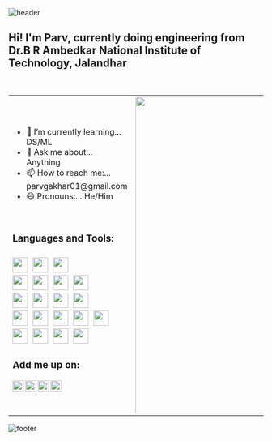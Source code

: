 ![header](https://capsule-render.vercel.app/api?type=waving&color=5afadd&height=200&section=header&fontSize=50&animation=blink&fontAlignY=34&fontAlign=52)

## Hi! I'm Parv, currently doing engineering from<br/>Dr.B R Ambedkar National Institute of Technology, Jalandhar 
<br/>


<table border="0">
 <tr>
  <td>
   <ul>
    <li>🌱 I’m currently learning... DS/ML</li>
    <li>💬 Ask me about... Anything</li>
    <li>📫 How to reach me:... parvgakhar01@gmail.com</li>
    <li>😄 Pronouns:... He/Him</li>
   </ul>
   <br/>
   <h3>Languages and Tools:<h3>
   <code><img height="30" src="https://cdn.jsdelivr.net/gh/devicons/devicon@latest/icons/html5/html5-original.svg"></code>&nbsp;
   <code><img height="30" src="https://cdn.jsdelivr.net/gh/devicons/devicon@latest/icons/css3/css3-original.svg"></code>&nbsp;
   <code><img height="30" src="https://cdn.jsdelivr.net/gh/devicons/devicon@latest/icons/javascript/javascript-original.svg"></code>&nbsp;
   <br/>
   <code><img height="30" src="https://cdn.jsdelivr.net/gh/devicons/devicon@latest/icons/mongodb/mongodb-original.svg"></code>&nbsp;
   <code><img height="30" src="https://cdn.jsdelivr.net/gh/devicons/devicon@latest/icons/express/express-original.svg"></code>&nbsp;
   <code><img height="30" src="https://cdn.jsdelivr.net/gh/devicons/devicon@latest/icons/react/react-original.svg"></code>&nbsp;
   <code><img height="30" src="https://cdn.jsdelivr.net/gh/devicons/devicon@latest/icons/nodejs/nodejs-original.svg"></code>&nbsp;
   <br/>
   <code><img height="30" src="https://cdn.jsdelivr.net/gh/devicons/devicon@latest/icons/c/c-original.svg"></code>&nbsp;
   <code><img height="30" src="https://cdn.jsdelivr.net/gh/devicons/devicon@latest/icons/cplusplus/cplusplus-original.svg"></code>&nbsp;
   <code><img height="30" src="https://cdn.jsdelivr.net/gh/devicons/devicon@latest/icons/java/java-original.svg"></code>&nbsp;
   <code><img height="30" src="https://cdn.jsdelivr.net/gh/devicons/devicon@latest/icons/python/python-original.svg"></code>&nbsp;
   <br/>
   <code><img height="30" src="https://cdn.jsdelivr.net/gh/devicons/devicon@latest/icons/android/android-plain.svg"></code>&nbsp;
   <code><img height="30" src="https://cdn.jsdelivr.net/gh/devicons/devicon@latest/icons/mysql/mysql-plain-wordmark.svg"></code>&nbsp;
   <code><img height="30" src="https://cdn.jsdelivr.net/gh/devicons/devicon@latest/icons/linux/linux-original.svg"></code>&nbsp;
   <code><img height="30" src="https://cdn.jsdelivr.net/gh/devicons/devicon@latest/icons/figma/figma-original.svg"></code>&nbsp;
   <code><img height="30" src="https://cdn.jsdelivr.net/gh/devicons/devicon@latest/icons/scikitlearn/scikitlearn-original.svg"></code>&nbsp;
   <code><img height="30" src="https://cdn.jsdelivr.net/gh/devicons/devicon@latest/icons/tensorflow/tensorflow-original.svg"></code>&nbsp;
   <code><img height="30" src="https://cdn.jsdelivr.net/gh/devicons/devicon@latest/icons/pytorch/pytorch-original.svg"></code>&nbsp;
   <code><img height="30" src="https://cdn.jsdelivr.net/gh/devicons/devicon@latest/icons/firebase/firebase-original.svg"></code>&nbsp;
   <code><img height="30" src="https://cdn.jsdelivr.net/gh/devicons/devicon@latest/icons/arduino/arduino-original.svg"></code>&nbsp;
   <br/>
    
   <h3> Add me up on:</h3>
   <a href="https://www.linkedin.com/in/parv-gakhar/"><img align="left" alt="ParvGakher | LinkedIn" width="22px" src="https://cdn1.iconfinder.com/data/icons/logotypes/32/circle-linkedin-512.png" /></a>
   <a href="https://www.instagram.com/_strange_let__/"><img align="left" alt="ParvGakher | Instagram" width="22px" src="https://camo.githubusercontent.com/c9dacf0f25a1489fdbc6c0d2b41cda58b77fa210a13a886d6f99e027adfbd358/68747470733a2f2f6564656e742e6769746875622e696f2f537570657254696e7949636f6e732f696d616765732f7376672f696e7374616772616d2e737667"/></a>
   <a href="https://t.me/ShockWave257"><img align="left" alt="ParvGakher | Telegram" width="22px" src="https://upload.wikimedia.org/wikipedia/commons/thumb/8/83/Telegram_2019_Logo.svg/800px-Telegram_2019_Logo.svg.png" /></a>
   <a href="https://discordapp.com/users/9318/"><img align="left" alt="ParvGakher | Discord" width="22px" src="https://assets-global.website-files.com/6257adef93867e50d84d30e2/636e0a6a49cf127bf92de1e2_icon_clyde_blurple_RGB.png" /></a>
  </td>
  <td>
   <img src="https://media.giphy.com/media/9S3FMEilFWMzOOxhYu/giphy.gif" width="414" height="625">
  </td>
 </tr>
</table>


 


![footer](https://capsule-render.vercel.app/api?type=waving&color=5afadd&height=200&section=footer)

